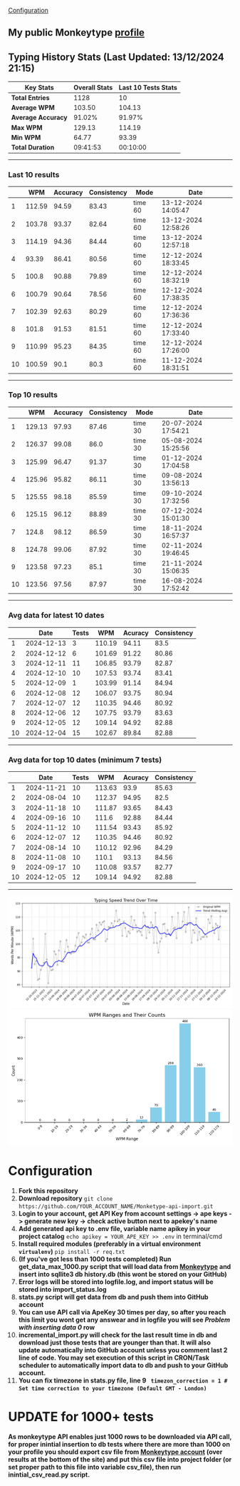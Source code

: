 
[Configuration](#configuration)
## My public Monkeytype [profile](https://monkeytype.com/profile/zp14)


        
## Typing History Stats (Last Updated: 13/12/2024 21:15)

| **Key Stats**               | **Overall Stats**       | **Last 10 Tests Stats**  |
|--------------------------|-------------------------|--------------------------|
| **Total Entries**        | 1128           | 10                       |
| **Average WPM**          | 103.50           | 104.13    |
| **Average Accuracy**     | 91.02%          | 91.97%   |
| **Max WPM**              | 129.13               | 114.19        |
| **Min WPM**              | 64.77               | 93.39                        |
| **Total Duration**       | 09:41:53        | 00:10:00                        |


---

### Last 10 results

| | WPM | Accuracy | Consistency | Mode | Date |
| --- | --- | -------- | ----------- | ---- | --------- |
| 1 | 112.59 | 94.59 | 83.43 | time 60 | 13-12-2024 14:05:47 |
| 2 | 103.78 | 93.37 | 82.64 | time 60 | 13-12-2024 12:58:26 |
| 3 | 114.19 | 94.36 | 84.44 | time 60 | 13-12-2024 12:57:18 |
| 4 | 93.39 | 86.41 | 80.56 | time 60 | 12-12-2024 18:33:45 |
| 5 | 100.8 | 90.88 | 79.89 | time 60 | 12-12-2024 18:32:19 |
| 6 | 100.79 | 90.64 | 78.56 | time 60 | 12-12-2024 17:38:35 |
| 7 | 102.39 | 92.63 | 80.29 | time 60 | 12-12-2024 17:36:36 |
| 8 | 101.8 | 91.53 | 81.51 | time 60 | 12-12-2024 17:33:40 |
| 9 | 110.99 | 95.23 | 84.35 | time 60 | 12-12-2024 17:26:00 |
| 10 | 100.59 | 90.1 | 80.3 | time 60 | 11-12-2024 18:31:51 |


 --- 

### Top 10 results

| | WPM | Accuracy | Consistency | Mode | Date |
| --- | --- | -------- | ----------- | ---- | --------- |
| 1 | 129.13 | 97.93 | 87.46 | time 30 | 20-07-2024 17:54:21 |
| 2 | 126.37 | 99.08 | 86.0 | time 30 | 05-08-2024 15:25:56 |
| 3 | 125.99 | 96.47 | 91.37 | time 30 | 01-12-2024 17:04:58 |
| 4 | 125.96 | 95.82 | 86.11 | time 30 | 09-08-2024 13:56:13 |
| 5 | 125.55 | 98.18 | 85.59 | time 30 | 09-10-2024 17:32:56 |
| 6 | 125.15 | 96.12 | 88.89 | time 30 | 07-12-2024 15:01:30 |
| 7 | 124.8 | 98.12 | 86.59 | time 30 | 18-11-2024 16:57:37 |
| 8 | 124.78 | 99.06 | 87.92 | time 30 | 02-11-2024 19:46:45 |
| 9 | 123.58 | 97.23 | 85.1 | time 30 | 21-11-2024 15:06:35 |
| 10 | 123.56 | 97.56 | 87.97 | time 30 | 16-08-2024 17:52:42 |


 --- 

### Avg data for latest 10 dates

| | Date | Tests | WPM | Acuracy | Consistency |
| --- | --- | -------- | ----------- | ---- | --------- |
| 1 | 2024-12-13 | 3 | 110.19 | 94.11 | 83.5 |
| 2 | 2024-12-12 | 6 | 101.69 | 91.22 | 80.86 |
| 3 | 2024-12-11 | 11 | 106.85 | 93.79 | 82.87 |
| 4 | 2024-12-10 | 10 | 107.53 | 93.74 | 83.41 |
| 5 | 2024-12-09 | 1 | 103.99 | 91.14 | 84.94 |
| 6 | 2024-12-08 | 12 | 106.07 | 93.75 | 80.94 |
| 7 | 2024-12-07 | 12 | 110.35 | 94.46 | 80.92 |
| 8 | 2024-12-06 | 12 | 107.75 | 93.79 | 83.63 |
| 9 | 2024-12-05 | 12 | 109.14 | 94.92 | 82.88 |
| 10 | 2024-12-04 | 15 | 102.67 | 89.84 | 82.88 |


 --- 

### Avg data for top 10 dates (minimum 7 tests)

| | Date | Tests | WPM | Acuracy | Consistency |
| --- | --- | -------- | ----------- | ---- | --------- |
| 1 | 2024-11-21 | 10 | 113.63 | 93.9 | 85.63 |
| 2 | 2024-08-04 | 10 | 112.37 | 94.95 | 82.5 |
| 3 | 2024-11-18 | 10 | 111.87 | 93.65 | 84.43 |
| 4 | 2024-09-16 | 10 | 111.6 | 92.88 | 84.44 |
| 5 | 2024-11-12 | 10 | 111.54 | 93.43 | 85.92 |
| 6 | 2024-12-07 | 12 | 110.35 | 94.46 | 80.92 |
| 7 | 2024-08-14 | 10 | 110.12 | 92.96 | 84.29 |
| 8 | 2024-11-08 | 10 | 110.1 | 93.13 | 84.56 |
| 9 | 2024-09-17 | 10 | 110.08 | 93.57 | 82.77 |
| 10 | 2024-12-05 | 12 | 109.14 | 94.92 | 82.88 |


 --- 


        
![speed trend](typing_speed_trend.png)
![counted chart](count_tests.png)
# Configuration
1. **Fork this repository** 
2. **Download repository** `git clone https://github.com/YOUR_ACCOUNT_NAME/Monketype-api-import.git`
3. **Login to your account, get API Key from account settings -> ape keys -> generate new key -> check active button next to apekey's name**
4. **Add generated api key to .env file, variable name apikey in your project catalog**  `echo apikey = YOUR_APE_KEY >> .env` in terminal/cmd
5. **Install required modules (preferably in a virtual environment `virtualenv`)** `pip install -r req.txt`
6. **(If you've got less than 1000 tests completed) Run get_data_max_1000.py script that will load data from [Monkeytype](https://monkeytype.com/) and insert into sqllite3 db history.db (this wont be stored on your GitHub)**
7. **Error logs will be stored into logfile.log, and import status will be stored into import_status.log**
8. **stats.py script will get data from db and push them into GitHub account**
9. **You can use API call via ApeKey 30 times per day, so after you reach this limit you wont get any answear and in logfile you will see *Problem with inserting data 0* row**
10. **incremental_import.py will check for the last result time in db and download just those tests that are younger than that. It will also update automatically into GitHub account unless you comment last 2 line of code. You may set execution of this script in CRON/Task scheduler to automatically import data to db and push to your GitHub account.**
11. **You can fix timezone in stats.py file, line 9 ` timezon_correction = 1 # Set time correction to your timezone (Default GMT - London)`**
# UPDATE for 1000+ tests
    
**As monkeytype API enables just 1000 rows to be downloaded via API call, for proper inintial insertion to db tests where there are more than 1000 on your profile
you should export csv file from [Monkeytype account](https://monkeytype.com/account) (over results at the bottom of the site)
and put this csv file into project folder (or set proper path to this file into variable csv_file), then run inintial_csv_read.py script.**
    